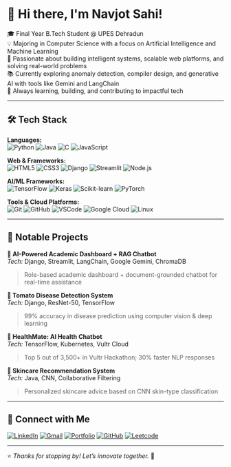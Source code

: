 # 👋 Hi there, I'm Navjot Sahi!

🎓 Final Year B.Tech Student @ UPES Dehradun  
💡 Majoring in Computer Science with a focus on Artificial Intelligence and Machine Learning  
🚀 Passionate about building intelligent systems, scalable web platforms, and solving real-world problems  
📚 Currently exploring anomaly detection, compiler design, and generative AI with tools like Gemini and LangChain  
🌱 Always learning, building, and contributing to impactful tech

---

## 🛠️ Tech Stack

**Languages:**  
![Python](https://img.shields.io/badge/Python-3670A0?style=flat&logo=python&logoColor=white)
![Java](https://img.shields.io/badge/Java-%23ED8B00.svg?style=flat&logo=java&logoColor=white)
![C](https://img.shields.io/badge/C-00599C?style=flat&logo=c&logoColor=white)
![JavaScript](https://img.shields.io/badge/JavaScript-F7DF1E?style=flat&logo=javascript&logoColor=black)

**Web & Frameworks:**  
![HTML5](https://img.shields.io/badge/HTML5-E34F26?style=flat&logo=html5&logoColor=white)
![CSS3](https://img.shields.io/badge/CSS3-1572B6?style=flat&logo=css3&logoColor=white)
![Django](https://img.shields.io/badge/Django-092E20?style=flat&logo=django&logoColor=white)
![Streamlit](https://img.shields.io/badge/Streamlit-FF4B4B?style=flat&logo=streamlit&logoColor=white)
![Node.js](https://img.shields.io/badge/Node.js-339933?style=flat&logo=nodedotjs&logoColor=white)

**AI/ML Frameworks:**  
![TensorFlow](https://img.shields.io/badge/TensorFlow-FF6F00?style=flat&logo=tensorflow&logoColor=white)
![Keras](https://img.shields.io/badge/Keras-D00000?style=flat&logo=keras&logoColor=white)
![Scikit-learn](https://img.shields.io/badge/Scikit--learn-F7931E?style=flat&logo=scikit-learn&logoColor=white)
![PyTorch](https://img.shields.io/badge/PyTorch-EE4C2C?style=flat&logo=pytorch&logoColor=white)

**Tools & Cloud Platforms:**  
![Git](https://img.shields.io/badge/Git-F05032?style=flat&logo=git&logoColor=white)
![GitHub](https://img.shields.io/badge/GitHub-100000?style=flat&logo=github&logoColor=white)
![VSCode](https://img.shields.io/badge/VSCode-007ACC?style=flat&logo=visual%20studio%20code&logoColor=white)
![Google Cloud](https://img.shields.io/badge/Google%20Cloud-4285F4?style=flat&logo=googlecloud&logoColor=white)
![Linux](https://img.shields.io/badge/Linux-FCC624?style=flat&logo=linux&logoColor=black)

---

## 💼 Notable Projects

**🔹 AI-Powered Academic Dashboard + RAG Chatbot**  
*Tech:* Django, Streamlit, LangChain, Google Gemini, ChromaDB  
> Role-based academic dashboard + document-grounded chatbot for real-time assistance  

**🔹 Tomato Disease Detection System**  
*Tech:* Django, ResNet-50, TensorFlow  
> 99% accuracy in disease prediction using computer vision & deep learning  

**🔹 HealthMate: AI Health Chatbot**  
*Tech:* TensorFlow, Kubernetes, Vultr Cloud  
> Top 5 out of 3,500+ in Vultr Hackathon; 30% faster NLP responses  

**🔹 Skincare Recommendation System**  
*Tech:* Java, CNN, Collaborative Filtering  
> Personalized skincare advice based on CNN skin-type classification

---

## 🔗 Connect with Me

[![LinkedIn](https://img.shields.io/badge/LinkedIn-blue?style=flat&logo=linkedin&logoColor=white)](https://www.linkedin.com/in/navjot-sahi3-360470268/)
[![Gmail](https://img.shields.io/badge/Gmail-red?style=flat&logo=gmail&logoColor=white)](mailto:sahinavjot0@gmail.com)
[![Portfolio](https://img.shields.io/badge/Portfolio-000?style=flat&logo=firefox&logoColor=white)](https://portfolio-ksmcx53axsewrzmdbywmdd.streamlit.app/)
[![GitHub](https://img.shields.io/badge/GitHub-grey?style=flat&logo=github&logoColor=white)](https://github.com/NavjotSahi)
[![Leetcode](https://img.shields.io/badge/Leetcode-FFA116?style=flat&logo=leetcode&logoColor=white)](https://leetcode.com/u/NavjotSahi/)

---

⭐ _Thanks for stopping by! Let’s innovate together._ 🚀
